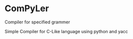 # ComPyLer
Compiler for specified grammer

Simple Compiler for C-Like language using python and yacc
